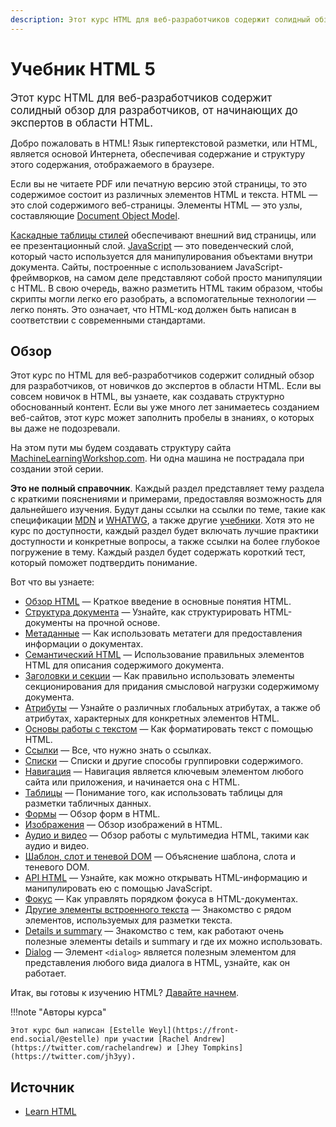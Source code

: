 ```yaml
---
description: Этот курс HTML для веб-разработчиков содержит солидный обзор для разработчиков, от начинающих до экспертов в области HTML.
---
```


# Учебник HTML 5

<big>Этот курс HTML для веб-разработчиков содержит солидный обзор для разработчиков, от начинающих до экспертов в области HTML.</big>

Добро пожаловать в HTML! Язык гипертекстовой разметки, или HTML, является основой Интернета, обеспечивая содержание и структуру этого содержания, отображаемого в браузере.

Если вы не читаете PDF или печатную версию этой страницы, то это содержимое состоит из различных элементов HTML и текста. HTML — это слой содержимого веб-страницы. Элементы HTML — это узлы, составляющие [Document Object Model](https://developer.mozilla.org/docs/Web/API/Document_Object_Model).

[Каскадные таблицы стилей](../css/index.md) обеспечивают внешний вид страницы, или ее презентационный слой. [JavaScript](https://developer.mozilla.org/docs/Learn/JavaScript) — это поведенческий слой, который часто используется для манипулирования объектами внутри документа. Сайты, построенные с использованием JavaScript-фреймворков, на самом деле представляют собой просто манипуляции с HTML. В свою очередь, важно разметить HTML таким образом, чтобы скрипты могли легко его разобрать, а вспомогательные технологии — легко понять. Это означает, что HTML-код должен быть написан в соответствии с современными стандартами.

## Обзор

Этот курс по HTML для веб-разработчиков содержит солидный обзор для разработчиков, от новичков до экспертов в области HTML. Если вы совсем новичок в HTML, вы узнаете, как создавать структурно обоснованный контент. Если вы уже много лет занимаетесь созданием веб-сайтов, этот курс может заполнить пробелы в знаниях, о которых вы даже не подозревали.

На этом пути мы будем создавать структуру сайта [MachineLearningWorkshop.com](https://machinelearningworkshop.com). Ни одна машина не пострадала при создании этой серии.

**Это не полный справочник**. Каждый раздел представляет тему раздела с краткими пояснениями и примерами, предоставляя возможность для дальнейшего изучения. Будут даны ссылки на ссылки по теме, такие как спецификации [MDN](https://developer.mozilla.org) и [WHATWG](https://html.spec.whatwg.org/multipage/), а также другие [учебники](../index.md). Хотя это не курс по доступности, каждый раздел будет включать лучшие практики доступности и конкретные вопросы, а также ссылки на более глубокое погружение в тему. Каждый раздел будет содержать короткий тест, который поможет подтвердить понимание.

Вот что вы узнаете:

-   [Обзор HTML](overview.md) — Краткое введение в основные понятия HTML.
-   [Структура документа](document-structure.md) — Узнайте, как структурировать HTML-документы на прочной основе.
-   [Метаданные](metadata.md) — Как использовать метатеги для предоставления информации о документах.
-   [Семантический HTML](semantic-html.md) — Использование правильных элементов HTML для описания содержимого документа.
-   [Заголовки и секции](headings-and-sections.md) — Как правильно использовать элементы секционирования для придания смысловой нагрузки содержимому документа.
-   [Атрибуты](attributes.md) — Узнайте о различных глобальных атрибутах, а также об атрибутах, характерных для конкретных элементов HTML.
-   [Основы работы с текстом](text-basics.md) — Как форматировать текст с помощью HTML.
-   [Ссылки](links.md) — Все, что нужно знать о ссылках.
-   [Списки](lists.md) — Списки и другие способы группировки содержимого.
-   [Навигация](navigation.md) — Навигация является ключевым элементом любого сайта или приложения, и начинается она с HTML.
-   [Таблицы](tables.md) — Понимание того, как использовать таблицы для разметки табличных данных.
-   [Формы](forms.md) — Обзор форм в HTML.
-   [Изображения](images.md) — Обзор изображений в HTML.
-   [Аудио и видео](audio-video.md) — Обзор работы с мультимедиа HTML, такими как аудио и видео.
-   [Шаблон, слот и теневой DOM](template.md) — Объяснение шаблона, слота и теневого DOM.
-   [API HTML](apis.md) — Узнайте, как можно открывать HTML-информацию и манипулировать ею с помощью JavaScript.
-   [Фокус](focus.md) — Как управлять порядком фокуса в HTML-документах.
-   [Другие элементы встроенного текста](inline-text.md) — Знакомство с рядом элементов, используемых для разметки текста.
-   [Details и summary](details.md) — Знакомство с тем, как работают очень полезные элементы details и summary и где их можно использовать.
-   [Dialog](dialog.md) — Элемент `<dialog>` является полезным элементом для представления любого вида диалога в HTML, узнайте, как он работает.

Итак, вы готовы к изучению HTML? [Давайте начнем](/learn/html/overview/).

!!!note "Авторы курса"

    Этот курс был написан [Estelle Weyl](https://front-end.social/@estelle) при участии [Rachel Andrew](https://twitter.com/rachelandrew) и [Jhey Tompkins](https://twitter.com/jh3yy).

## Источник

-   [Learn HTML](https://web.dev/learn/html/)
